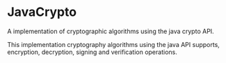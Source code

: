 # JavaCrypto
A implementation of cryptographic algorithms using the java crypto API.

This implementation cryptography algorithms using the java API supports, encryption, decryption, signing and verification operations.